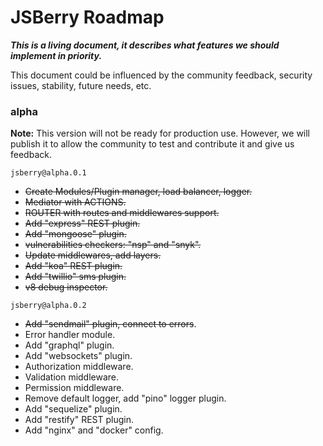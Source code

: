 # JSBerry Roadmap

***This is a living document, it describes what features we should implement in priority.***

This document could be influenced by the community feedback, security issues, stability, future needs, etc.

### alpha

**Note:** This version will not be ready for production use. However, we will publish it to allow the community to test and contribute it and give us feedback.

`jsberry@alpha.0.1`
* ~~Create Modules/Plugin manager, load balancer, logger.~~
* ~~Mediator with ACTIONS.~~
* ~~ROUTER with routes and middlewares support.~~
* ~~Add "express" REST plugin.~~
* ~~Add "mongoose" plugin.~~
* ~~vulnerabilities checkers: "nsp" and "snyk".~~
* ~~Update middlewares, add layers.~~
* ~~Add "koa" REST plugin.~~
* ~~Add "twillio" sms plugin.~~
* ~~v8 debug inspector.~~

`jsberry@alpha.0.2`
* ~~Add "sendmail" plugin, connect to errors~~.
* Error handler module.
* Add "graphql" plugin.
* Add "websockets" plugin.
* Authorization middleware.
* Validation middleware.
* Permission middleware.
* Remove default logger, add "pino" logger plugin.
* Add "sequelize" plugin.
* Add "restify" REST plugin.
* Add "nginx" and "docker" config.
